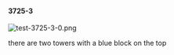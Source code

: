 #### 3725-3
![test-3725-3-0.png](https://github.com/lil-lab/nlvr/raw/master/nlvr/test/images/6/test-3725-3-0.png "test-3725-3-0.png")

there are two towers with a blue block on the top